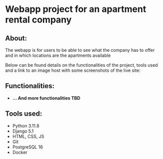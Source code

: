 <h1>Webapp project for an apartment rental company</h1>
<p><h2>About:</h2>
<p>The webapp is for users to be able to see what the company has to offer and in which locations are the apartments available</p>

<p>Below can be found details on the functionalities of the project, tools used and a link to an image host with some screenshots of the live site:</p>

<p><h2>Functionalities:</h2>
<ul>
  <li><b>... And more functionalities TBD</b></li>
</ul></p>

<p><h2>Tools used:</h2>
<ul>
  <li>Python 3.11.8</li>
  <li>Django 5.1</li>
  <li>HTML, CSS, JS</li>
  <li>Git</li>
  <li>PostgreSQL 16</li>
  <li>Docker</li>
  
</ul> 
</p>